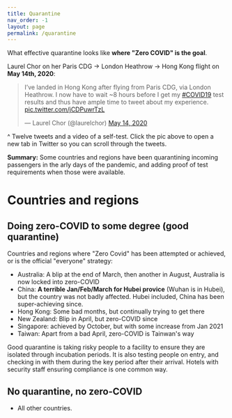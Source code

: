 ```yaml
---
title: Quarantine
nav_order: -1
layout: page
permalink: /quarantine
---
```


What effective quarantine looks like **where "Zero COVID" is the goal**. 

Laurel Chor on her Paris CDG -> London Heathrow -> Hong Kong flight on **May 14th, 2020**:

<blockquote class="twitter-tweet"><p lang="en" dir="ltr">I’ve landed in Hong Kong after flying from Paris CDG, via London Heathrow. I now have to wait ~8 hours before I get my <a href="https://twitter.com/hashtag/COVID19?src=hash&amp;ref_src=twsrc%5Etfw">#COVID19</a> test results and thus have ample time to tweet about my experience. <a href="https://t.co/jCDPuwrTzL">pic.twitter.com/jCDPuwrTzL</a></p>&mdash; Laurel Chor (@laurelchor) <a href="https://twitter.com/laurelchor/status/1260784481159442434?ref_src=twsrc%5Etfw">May 14, 2020</a></blockquote> <script async src="https://platform.twitter.com/widgets.js" charset="utf-8"></script>

^ Twelve tweets and a video of a self-test. Click the pic above to open a new tab in Twitter so you can scroll through the tweets.

**Summary:** Some countries and regions have been quarantining incoming passengers in the arly days of the pandemic, and adding proof of test requirements when those were available.

# Countries and regions

## Doing zero-COVID to some degree (good quarantine)

Countries and regions where "Zero Covid" has been attempted or achieved, or is the official "everyone" strategy:

* Australia: A blip at the end of March, then another in August, Australia is now locked into zero-COVID
* China: **A terrible Jan/Feb/March for Hubei provice** (Wuhan is in Hubei), but the country was not badly affected. Hubei included, China has been super-achieving since.
* Hong Kong: Some bad months, but continually trying to get there
* New Zealand: Blip in April, but zero-COVID since
* Singapore: achieved by October, but with some increase from Jan 2021
* Taiwan: Apart from a bad April, zero-COVID is Tainwan's way

Good quarantine is taking risky people to a facility to ensure they are isolated through incubation periods. It is also testing people on entry, and checking in with them during the key period after their arrival. Hotels with security staff ensuring compliance is one common way.

## No quarantine, no zero-COVID

* All other countries.



